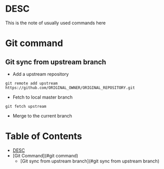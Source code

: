 <!--
Don't edit this file manually! Instead you should generate it by using:
    wiki2markdown.pl doc/HttpLuaModule.wiki
-->

DESC
===================
This is the note of usually used commands here


Git command
===================


Git sync from upstream branch
-------------------
* Add a upstream repository
```
git remote add upstream https://github.com/ORIGINAL_OWNER/ORIGINAL_REPOSITORY.git
```
* Fetch to local master branch
```
git fetch upstream
```
* Merge to the current branch

Table of Contents
===================
* [DESC](#description)
* [Git Command](#git command)
    * [Git sync from upstream branch](#git sync from upstream branch)
